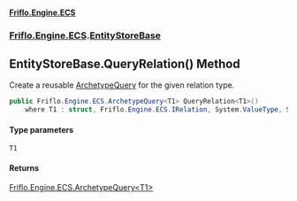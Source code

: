 #### [Friflo.Engine.ECS](index.md 'index')
### [Friflo.Engine.ECS](Friflo.Engine.ECS.md 'Friflo.Engine.ECS').[EntityStoreBase](EntityStoreBase.md 'Friflo.Engine.ECS.EntityStoreBase')

## EntityStoreBase.QueryRelation<T1>() Method

Create a reusable [ArchetypeQuery](ArchetypeQuery.md 'Friflo.Engine.ECS.ArchetypeQuery') for the given relation type.<br/>

```csharp
public Friflo.Engine.ECS.ArchetypeQuery<T1> QueryRelation<T1>()
    where T1 : struct, Friflo.Engine.ECS.IRelation, System.ValueType, System.ValueType;
```
#### Type parameters

<a name='Friflo.Engine.ECS.EntityStoreBase.QueryRelation_T1_().T1'></a>

`T1`

#### Returns
[Friflo.Engine.ECS.ArchetypeQuery&lt;](ArchetypeQuery_T1_.md 'Friflo.Engine.ECS.ArchetypeQuery<T1>')[T1](EntityStoreBase.QueryRelation_T1_().md#Friflo.Engine.ECS.EntityStoreBase.QueryRelation_T1_().T1 'Friflo.Engine.ECS.EntityStoreBase.QueryRelation<T1>().T1')[&gt;](ArchetypeQuery_T1_.md 'Friflo.Engine.ECS.ArchetypeQuery<T1>')